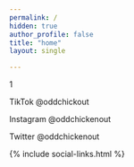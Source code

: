 ```yaml
---
permalink: /
hidden: true
author_profile: false
title: "home"
layout: single

---
```

1

TikTok @oddchickout

Instagram @oddchickenout

Twitter @oddchickenout


{% include social-links.html %}


